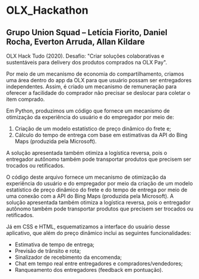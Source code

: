 # OLX_Hackathon
## Grupo Union Squad – Letícia Fiorito, Daniel Rocha, Everton Arruda, Allan Kildare
OLX Hack Tudo (2020). Desafio: "Criar soluções colaborativas e sustentáveis para delivery dos produtos comprados na OLX Pay".

Por meio de um mecanismo de economia do compartilhamento, criamos uma área dentro do app da OLX para que usuário possam ser entregadores independentes. Assim, é criado um mecanismo de remuneração para oferecer a facilidade do comprador não precisar se deslocar para coletar o item comprado. 

Em Python, produzimos um código que fornece um mecanismo de otimização da experiência do usuário e do empregador por meio de:

1) Criação de um modelo estatístico de preço dinâmico do frete e;
2) Cálculo do tempo de entrega com base em estimativas da API do Bing Maps (produzida pela Microsoft). 

A solução apresentada também otimiza a logística reversa, pois o entregador autônomo também pode transportar produtos que precisem ser trocados ou retificados.

O código deste arquivo fornece um mecanismo de otimização da experiência do usuário e do empregador por meio da criação de um modelo estatístico de preço dinâmico do frete e do tempo de entrega por meio de uma conexão com a API do Bing Maps (produzida pela Microsoft). A solução apresentada também otimiza a logística reversa, pois o entregador autônomo também pode transportar produtos que precisem ser trocados ou retificados.

Já em CSS e HTML, esquematizamos a interface do usuário desse aplicativo, que além do preço dinâmico inclui as seguintes funcionalidades:

- Estimativa de tempo de entrega;
- Previsão de trânsito e rota;
- Sinalizador de recebimento da encomenda;
- Chat em tempo real entre entregadores e compradores/vendedores;
- Ranqueamento dos entregadores (feedback em pontuação).
